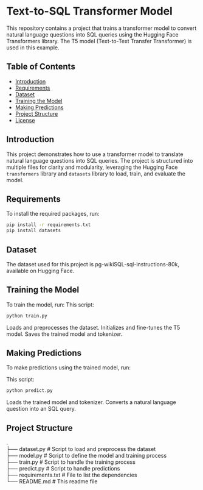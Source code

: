 # Text-to-SQL Transformer Model

This repository contains a project that trains a transformer model to convert natural language questions into SQL queries using the Hugging Face Transformers library. The T5 model (Text-to-Text Transfer Transformer) is used in this example.

## Table of Contents

- [Introduction](#introduction)
- [Requirements](#requirements)
- [Dataset](#dataset)
- [Training the Model](#training-the-model)
- [Making Predictions](#making-predictions)
- [Project Structure](#project-structure)
- [License](#license)

## Introduction

This project demonstrates how to use a transformer model to translate natural language questions into SQL queries. The project is structured into multiple files for clarity and modularity, leveraging the Hugging Face `transformers` library and `datasets` library to load, train, and evaluate the model.

## Requirements

To install the required packages, run:
```bash
pip install -r requirements.txt
pip install datasets
```
## Dataset
The dataset used for this project is pg-wikiSQL-sql-instructions-80k, available on Hugging Face.

## Training the Model
To train the model, run:
This script:
```bash
python train.py
```

Loads and preprocesses the dataset.
Initializes and fine-tunes the T5 model.
Saves the trained model and tokenizer.

## Making Predictions
To make predictions using the trained model, run:

This script:
```bash
python predict.py
```
Loads the trained model and tokenizer.
Converts a natural language question into an SQL query.

## Project Structure
.  
├── dataset.py          # Script to load and preprocess the dataset  
├── model.py            # Script to define the model and training process  
├── train.py            # Script to handle the training process  
├── predict.py          # Script to handle predictions  
├── requirements.txt    # File to list the dependencies  
└── README.md           # This readme file  